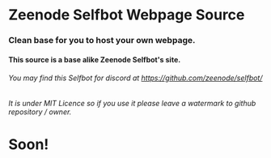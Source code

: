 # Zeenode Selfbot Webpage Source
### Clean base for you to host your own webpage.
#### This source is a base alike Zeenode Selfbot's site.
###### You may find this Selfbot for discord at https://github.com/zeenode/selfbot/
###### It is under MIT Licence so if you use it please leave a watermark to github repository / owner.



# Soon!
